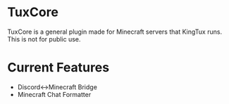 # TuxCore
TuxCore is a general plugin made for Minecraft servers that KingTux runs. This is not for public use.

# Current Features
 - Discord<->Minecraft Bridge
 - Minecraft Chat Formatter 
 
